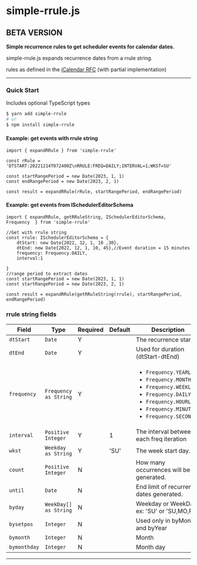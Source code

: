 # simple-rrule.js

## BETA VERSION

**Simple recurrence rules to get scheduler events for calendar dates.**

simple-rrule.js expands recurrence dates from a rrule string.

rules as defined in the [iCalendar
RFC](https://tools.ietf.org/html/rfc5545) (with partial implementation)

---

### Quick Start

Includes optional TypeScript types

```bash
$ yarn add simple-rrule
# or
$ npm install simple-rrule
```

#### Example: get events with rrule string

```es6
import { expandRRule } from 'simple-rrule'

const rRule = 'DTSTART:20221214T072400Z\nRRULE:FREQ=DAILY;INTERVAL=1;WKST=SU'

const startRangePeriod = new Date(2023, 1, 1)
const endRangePeriod = new Date(2023, 2, 1)

const result = expandRRule(rRule, startRangePeriod, endRangePeriod)
```

#### Example: get events from ISchedulerEditorSchema

```es6
import { expandRRule, getRRuleString, ISchedulerEditorSchema, Frequency  } from 'simple-rrule'

//Get with rrule string
const rrule: ISchedulerEditorSchema = {
    dtStart: new Date{2022, 12, 1, 10 ,30},
    dtEnd: new Date{2022, 12, 1, 10, 45},//Event duration = 15 minutes
    frequency: Frequency.DAILY,
    interval:1

}
//range period to extract dates
const startRangePeriod = new Date(2023, 1, 1)
const startRangePeriod = new Date(2023, 2, 1)

const result = expandRRule(getRRuleString(rrule), startRangePeriod, endRangePeriod)
```

### rrule string fields

<table>
    <!-- why, markdown... -->
    <thead>
    <tr>
        <th>Field</th>
        <th>Type</th>
        <th>Required</th>
        <th>Default</th>
        <th>Description</th>
    </tr>
    <thead>
    <tbody>
    <tr>
        <td><code>dtStart</code></td>
        <td><code>Date</code></td>        
        <td>Y</td>
        <td></td>
        <td>The recurrence start.</td>
    </tr>
    <tr>
        <td><code>dtEnd</code></td>
        <td><code>Date</code></td>        
        <td>Y</td>
        <td></td>
        <td>Used for duration (dtStart-dtEnd)</td>
    </tr>
    <tr>
        <td><code>frequency</code></td>
        <td><code>Frequency as String</code></td>
        <td>Y</td>
        <td></td>
        <td>
            <ul>
                <li><code>Frequency.YEARLY</code></li>
                <li><code>Frequency.MONTHLY</code></li>
                <li><code>Frequency.WEEKLY</code></li>
                <li><code>Frequency.DAILY</code></li>
                <li><code>Frequency.HOURLY</code></li>
                <li><code>Frequency.MINUTELY</code></li>
                <li><code>Frequency.SECONDLY</code></li>
            </ul>
        </td>
    </tr>
    <tr>
        <td><code>interval</code></td>
        <td><code>Positive Integer</code></td>        
        <td>Y</td>
        <td>1</td>
        <td>The interval between each freq iteration</td>
    </tr>
    <tr>
        <td><code>wkst</code></td>
        <td><code>Weekday as String</code></td>        
        <td>Y</td>
        <td>'SU'</td>
        <td>The week start day.</td>
    </tr>  
    <tr>
        <td><code>count</code></td>
        <td><code>Positive Integer</code></td>        
        <td>N</td>
        <td></td>
        <td>How many occurrences will be generated.</td>
    </tr>  
    <tr>
        <td><code>until</code></td>
        <td><code>Date</code></td>        
        <td>N</td>
        <td></td>
        <td>End limit of recurrence dates generated.</td>
    </tr>
        <tr>
        <td><code>byday</code></td>
        <td><code>WeekDay[] as String</code></td>
        <td>N</td>
        <td></td>
        <td>Weekday or WeekDays ex: 'SU' or 'SU,MO,FR'</td>
    </tr>
    <tr>
        <td><code>bysetpos</code></td>
        <td><code>Integer</code></td>
        <td>N</td>
        <td></td>
        <td>Used only in byMonth and byYear</td>
    </tr>
    <tr>
        <td><code>bymonth</code></td>
        <td><code>Integer</code></td>
        <td>N</td>
        <td></td>
        <td>Month</td>
    </tr>
    <tr>
        <td><code>bymonthday</code></td>
        <td><code>Integer</code></td>
        <td>N</td>
        <td></td>
        <td>Month day</td>
    </tr>  
    </tbody>
</table>

---

